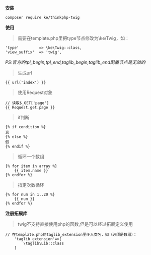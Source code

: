 **安装**
```$xslt
composer require ke/thinkphp-twig
```
**使用**
> 需要在template.php里把type节点修改为\\ke\\Twig，如：
```$xslt
'type'         => \ke\Twig::class,
'view_suffix'  => 'twig',
```
_PS:官方的tpl_begin,tpl_end,taglib_begin,taglib_end配置节点是无效的_

> 生成url
```$xslt
{{ url('index') }}
```

> 使用Request对象
```$xslt
// 读取$_GET['page']
{{ Request.get.page }}
```

> if判断
```$xslt
{% if condition %}
真
{% else %}
假
{% endif %}
```

> 循环一个数组
```$xslt
{% for item in array %}
    {{ item.name }}
{% endfor %}
```

> 指定次数循环
```$xslt
{% for num in 1..20 %}
    {{ num }}
{% endfor %}
```

**注册拓展库**

> twig不支持直接使用php的函数,但是可以经过拓展定义使用

```$xslt
// 在template.php的taglib_extension里传入类名，如（必须是数组）：
    'taglib_extension'=>[
        \taglib\Lib::class
    ]
```
